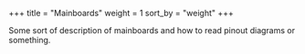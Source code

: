 +++
title = "Mainboards"
weight = 1
sort_by = "weight"
+++

Some sort of description of mainboards and how to read pinout diagrams or something.
